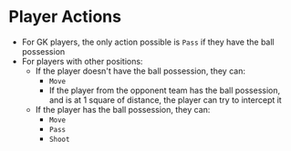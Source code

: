 # Player Actions

- For GK players, the only action possible is `Pass` if they have the ball possession
- For players with other positions:
  - If the player doesn't have the ball possession, they can:
    - `Move`
    - If the player from the opponent team has the ball possession, and is at 1 square of distance, the player can try to intercept it
  - If the player has the ball possession, they can:
    - `Move`
    - `Pass`
    - `Shoot`
